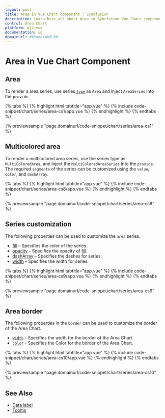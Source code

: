 ```yaml
---
layout: post
title: Area in Vue Chart component | Syncfusion
description: Learn here all about Area in Syncfusion Vue Chart component of Syncfusion Essential JS 2 and more.
control: Area Chart
platform: ej2-vue
documentation: ug
domainurl: ##DomainURL##
---
```


# Area in Vue Chart Component

## Area

To render a area series, use series [`type`](https://ej2.syncfusion.com/vue/documentation/api/chart/series/#type) as `Area` and inject `AreaSeries` into the `provide`.

{% tabs %}
{% highlight html tabtitle="app.vue" %}
{% include code-snippet/chart/series/area-cs1/app.vue %}
{% endhighlight %}
{% endtabs %}
        
{% previewsample "page.domainurl/code-snippet/chart/series/area-cs1" %}

## Multicolored area

To render a multicolored area series, use the series type as `MultiColoredArea`, and inject the `MultiColoredAreaSeries` into the `provide`. The required `segments` of the series can be customized using the `value`, `color`, and `dashArray`.

{% tabs %}
{% highlight html tabtitle="app.vue" %}
{% include code-snippet/chart/series/area-cs8/app.vue %}
{% endhighlight %}
{% endtabs %}
        
{% previewsample "page.domainurl/code-snippet/chart/series/area-cs8" %}

## Series customization

The following properties can be used to customize the `area` series.

* [fill](https://ej2.syncfusion.com/vue/documentation/api/chart/seriesModel/#fill) – Specifies the color of the series.
* [opacity](https://ej2.syncfusion.com/vue/documentation/api/chart/seriesModel/#opacity) – Specifies the opacity of [fill](https://ej2.syncfusion.com/vue/documentation/api/chart/seriesModel/#fill).
* [dashArray](https://ej2.syncfusion.com/vue/documentation/api/chart/seriesModel/#dasharray) – Specifies the dashes for series.
* [width](https://ej2.syncfusion.com/vue/documentation/api/chart/seriesModel/#width) – Specifies the width for series.

{% tabs %}
{% highlight html tabtitle="app.vue" %}
{% include code-snippet/chart/series/area-cs9/app.vue %}
{% endhighlight %}
{% endtabs %}
        
{% previewsample "page.domainurl/code-snippet/chart/series/area-cs9" %}

## Area border

The following properties in the `border` can be used to customize the border of the Area Chart.

* [`width`](https://ej2.syncfusion.com/vue/documentation/api/accumulation-chart/borderModel/#width) - Specifies the width for the border of the Area Chart.
* [`color`](https://ej2.syncfusion.com/vue/documentation/api/accumulation-chart/borderModel/#color) - Specifies the Color for the border of the Area Chart.

{% tabs %}
{% highlight html tabtitle="app.vue" %}
{% include code-snippet/chart/series/area-cs10/app.vue %}
{% endhighlight %}
{% endtabs %}
        
{% previewsample "page.domainurl/code-snippet/chart/series/area-cs10" %}

## See Also

* [Data label](../data-labels/)
* [Tooltip](../tool-tip/)